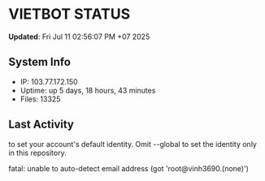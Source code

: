 # VIETBOT STATUS
**Updated**: Fri Jul 11 02:56:07 PM +07 2025

## System Info
- IP: 103.77.172.150
- Uptime: up 5 days, 18 hours, 43 minutes
- Files: 13325

## Last Activity

to set your account's default identity.
Omit --global to set the identity only in this repository.

fatal: unable to auto-detect email address (got 'root@vinh3690.(none)')
